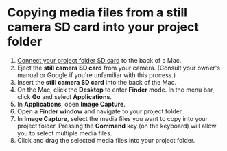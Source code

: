 # Copying media files from a still camera SD card into your project folder

1. [Connect your project folder SD card](connecting-your-project-folder-sd-card.md) to the back of a Mac.
2. Eject the **still camera SD card** from your camera. (Consult your owner's manual or Google if you're unfamiliar with this process.)
3. Insert the **still camera SD card** into the back of the Mac.&#x20;
4. On the Mac, click the **Desktop** to enter **Finder** mode. In the menu bar, click **Go** and select **Applications**.
5. In **Applications**, open **Image Capture**.
6. Open a **Finder window** and navigate to your project folder.
7. In **Image Capture**, select the media files you want to copy into your project folder. Pressing the **Command** key (on the keyboard) will allow you to select multiple media files.
8. Click and drag the selected media files into your project folder.
